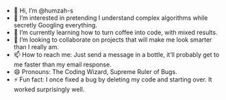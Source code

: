 - 👋 Hi, I’m @humzah-s
- 👀 I’m interested in pretending I understand complex algorithms while secretly Googling everything.
- 🌱 I’m currently learning how to turn coffee into code, with mixed results.
- 💞️ I’m looking to collaborate on projects that will make me look smarter than I really am.
- 📫 How to reach me: Just send a message in a bottle, it’ll probably get to me faster than my email response.
- 😄 Pronouns: The Coding Wizard, Supreme Ruler of Bugs.
- ⚡ Fun fact: I once fixed a bug by deleting my code and starting over. It worked surprisingly well.

<!---
humzah-s/humzah-s is a ✨ special ✨ repository because its `README.md` (this file) appears on your GitHub profile.
You can click the Preview link to take a look at your changes.
--->
